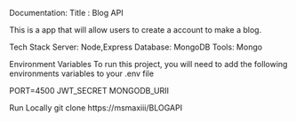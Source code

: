 Documentation:
  Title : Blog API

  This is a app that will allow users to create a account to make a blog.

Tech Stack
Server: Node,Express
Database: MongoDB
Tools: Mongo

Environment Variables
To run this project, you will need to add the following environments variables to your .env file

PORT=4500
JWT_SECRET
MONGODB_URII

Run Locally
git clone https://msmaxiii/BLOGAPI

